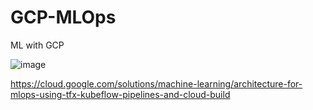 # GCP-MLOps
ML with GCP



![image](https://user-images.githubusercontent.com/3292822/111033151-b9191b80-8407-11eb-89da-93a2a8129d64.png)


https://cloud.google.com/solutions/machine-learning/architecture-for-mlops-using-tfx-kubeflow-pipelines-and-cloud-build
